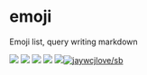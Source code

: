 # emoji
Emoji list, query writing markdown

[![](https://img.shields.io/github/issues/ccoderJava/emoji.svg)](https://github.com/ccoderJava/emoji/issues)  [![](https://img.shields.io/github/forks/ccoderJava/emoji.svg)](https://github.com/ccoderJava/emoji/network) [![](https://img.shields.io/github/stars/caiyongji/emoji-list.svg)](https://github.com/ccoderJava/emoji/stargazers) [![](https://travis-ci.org/ccoderJava/emoji.svg?branch=master)](https://travis-ci.org/caiyongji/emoji-list) [![](https://img.shields.io/github/release/ccoderJava/emoji.svg)](https://github.com/ccoderJava/emoji/releases)[![jaywcjlove/sb](https://jaywcjlove.github.io/sb/lang/chinese.svg)](README-CN.md)

